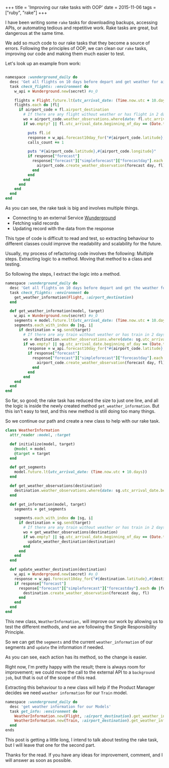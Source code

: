 +++
title = 'Improving our rake tasks with OOP'
date = 2015-11-06
tags = ["ruby", "rake"]
+++

I have been writing some `rake` tasks for downloading backups, accessing APIs, or automating tedious and repetitive work. Rake tasks are great, but dangerous at the same time.

We add so much code to our rake tasks that they become a source of errors.
Following the principles of OOP, we can clean our `rake` tasks, improving our code and making them much easier to test.

Let's look up an example from work:

```ruby

namespace :wunderground_daily do
  desc 'Get all flights on 10 days before depart and get weather for airports.'
  task check_flights: :environment do
    w_api = Wunderground.new(secret) #o_O

    flights = Flight.future.lt(utc_arrival_date: (Time.now.utc + 10.days))
    flights.each do |fl|
      if airport_code = fl.airport_destination
        # If there are any flight without weather or has flight in 2 days, update info
        wo = airport_code.weather_observations.where(date: fl.utc_arrival_date.beginning_of_day)
        if wo.empty? || fl.utc_arrival_date.beginning_of_day == (Date.today + 2.days) && !wo.last.updated_at.today?

          puts fl.id
          response = w_api.forecast10day_for("#{airport_code.latitude},#{airport_code.longitude}")
          calls_count += 1

          puts "#{airport_code.latitude},#{airport_code.longitude}"
          if response["forecast"]
            response["forecast"]["simpleforecast"]["forecastday"].each do |forecastday|
              airport_code.create_weather_observation(forecast day, fl)
            end
          end
        end
      end
    end
  end
end
```

As you can see, the rake task is big and involves multiple things.

* Connecting to an external Service [Wunderground](http://www.wunderground.com/)
* Fetching valid records
* Updating record with the data from the response

This type of code is difficult to read and test, so extracting behaviour to different classes could improve the readability and scalability for the future.

Usually, my process of refactoring code involves the following:
Multiple steps.
Extracting logic to a method.
Moving that method to a class and testing.

So following the steps, I extract the logic into a method.

```ruby
namespace :wunderground_daily do
  desc 'Get all flights on 10 days before depart and get the weather for airports.'
  task check_flights: :environment do
    get_weather_information(Flight, :airport_destination)
  end

  def get_weather_information(model, target)
    w_api = Wunderground.new(secret) #o_O
    segments = model.future.lt(utc_arrival_date: (Time.now.utc + 10.days))
    segments.each_with_index do |sg, i|
      if destination = sg.send(target)
        # If there are any train without weather or has train in 2 days, update info
        wo = destination.weather_observations.where(date: sg.utc_arrival_date.beginning_of_day)
        if wo.empty? || sg.utc_arrival_date.beginning_of_day == (Date.today + 3.days) && !wo.last.updated_at.today?
          response = w_api.forecast10day_for("#{airport_code.latitude},#{airport_code.longitude}")
          if response["forecast"]
            response["forecast"]["simpleforecast"]["forecastday"].each do |forecastday|
              airport_code.create_weather_observation(forecast day, fl)
            end
          end
        end
    end
  end
end
```

So far, so good; the rake task has reduced the size to just one line, and all the logic is inside the newly created method `get_weather_information`. But this isn't easy to test, and this new method is still doing too many things.

So we continue our path and create a new class to help with our rake task.

```ruby
class WeatherInformation
  attr_reader :model, :target

  def initialize(model, target)
    @model = model
    @target = target
  end

  def get_segments
    model.future.lt(utc_arrival_date: (Time.now.utc + 10.days))
  end

  def get_weather_observations(destination)
    destination.weather_observations.where(date: sg.utc_arrival_date.beginning_of_day)
  end

  def get_information(model, target)
    segments = get_segments

    segments.each_with_index do |sg, i|
      if destination = sg.send(target)
        # If there are any train without weather or has train in 2 days, update info
        wo = get_weather_observations(destination)
        if wo.empty? || sg.utc_arrival_date.beginning_of_day == (Date.today + 3.days) && !wo.last.updated_at.today?
          update_weather_destination(destination)
        end
      end
    end
  end

  def update_weather_destination(destination)
    w_api = Wunderground.new(secret) #o_O
    response = w_api.forecast10day_for("#{destination.latitude},#{destination.longitude}")
    if response["forecast"]
      response["forecast"]["simpleforecast"]["forecastday"].each do |forecastday|
        destination.create_weather_observation(forecast day, fl)
      end
    end
  end
end
```

This new class, `WeatherInformation,` will improve our work by allowing us to test the different methods, and we are following the Single Responsibility Principle.

So we can get the `segments` and the current `weather_information` of our segments and `update` the information if needed.

As you can see, each action has its method, so the change is easier.

Right now, I'm pretty happy with the result; there is always room for improvement; we could move the call to the external API to a `background job`, but that is out of the scope of this read.

Extracting this behaviour to a new class will help if the Product Manager decides we need `weather information` for our `Train` model.

```ruby
namespace :wunderground_daily do
  desc 'get weather information for our Models'
  task get_info: :environment do
    WeatherInformation.new(Flight, :airport_destination).get_weather_information
    WeatherInformation.new(Train, :airport_destination).get_weather_information
  end
ends
```

This post is getting a little long, I intend to talk about testing the rake task, but I will leave that one for the second part.

Thanks for the read. If you have any ideas for improvement, comment, and I will answer as soon as possible.

